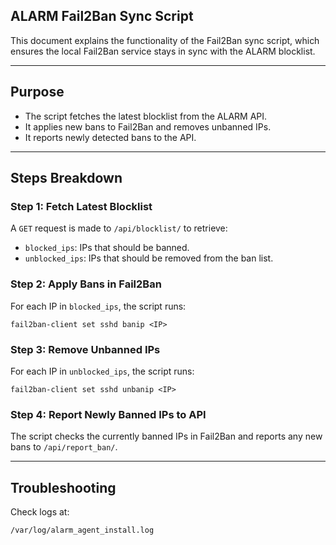 ## ALARM Fail2Ban Sync Script

This document explains the functionality of the Fail2Ban sync script, which ensures the local Fail2Ban service stays in sync with the ALARM blocklist.

---

## Purpose
- The script fetches the latest blocklist from the ALARM API.
- It applies new bans to Fail2Ban and removes unbanned IPs.
- It reports newly detected bans to the API.

---

## Steps Breakdown

### Step 1: Fetch Latest Blocklist
A `GET` request is made to `/api/blocklist/` to retrieve:

- `blocked_ips`: IPs that should be banned.
- `unblocked_ips`: IPs that should be removed from the ban list.

### Step 2: Apply Bans in Fail2Ban
For each IP in `blocked_ips`, the script runs:

```
fail2ban-client set sshd banip <IP>
```

### Step 3: Remove Unbanned IPs
For each IP in `unblocked_ips`, the script runs:

```
fail2ban-client set sshd unbanip <IP>
```

### Step 4: Report Newly Banned IPs to API
The script checks the currently banned IPs in Fail2Ban and reports any new bans to `/api/report_ban/`.

---

## Troubleshooting
Check logs at:

```
/var/log/alarm_agent_install.log
```

